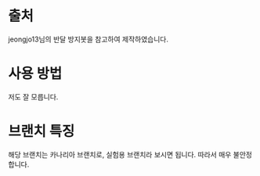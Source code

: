 # 출처
jeongjo13님의 반달 방지봇을 참고하여 제작하였습니다.
# 사용 방법
저도 잘 모릅니다.
# 브랜치 특징
해당 브랜치는 카나리아 브랜치로, 실험용 브랜치라 보시면 됩니다. 따라서 매우 불안정합니다.
